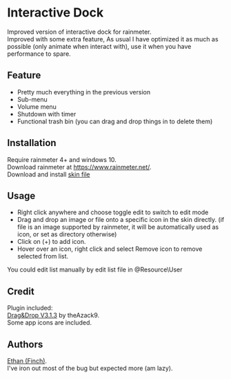 # Interactive Dock
Improved version of interactive dock for rainmeter.   
Improved with some extra feature, As usual I have optimized it as much as possible (only animate when interact with), use it when you have performance to spare.  

## Feature
* Pretty much everything in the previous version
* Sub-menu
* Volume menu
* Shutdown with timer
* Functional trash bin (you can drag and drop things in to delete them)

## Installation
Require rainmeter 4+ and windows 10.  
Download rainmeter at https://www.rainmeter.net/.  
Download and install [skin file](https://github.com/callmeEthan/Dock2/releases/download/v1.0/Another.Dock_1.0.rmskin)

## Usage
* Right click anywhere and choose toggle edit to switch to edit mode
* Drag and drop an image or file onto a specific icon in the skin directly. (if file is an image supported by rainmeter, it will be automatically used as icon, or set as directory otherwise)
* Click on (+) to add icon.
* Hover over an icon, right click and select Remove icon to remove selected from list.
  
You could edit list manually by edit list file in @Resource\User  

## Credit
Plugin included:  
[Drag&Drop V3.1.3](https://forum.rainmeter.net/viewtopic.php?t=23107) by theAzack9.  
Some app icons are included.  

## Authors
[Ethan (Finch)](https://github.com/callmeEthan).  
I've iron out most of the bug but expected more (am lazy).  
